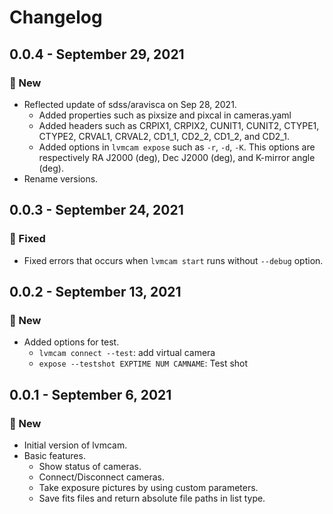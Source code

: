 # Changelog

## 0.0.4 - September 29, 2021

### 🚀 New
* Reflected update of sdss/aravisca on Sep 28, 2021.
    * Added properties such as pixsize and pixcal in cameras.yaml
    * Added headers such as CRPIX1, CRPIX2, CUNIT1, CUNIT2, CTYPE1, CTYPE2, CRVAL1, CRVAL2, CD1_1, CD2_2, CD1_2, and CD2_1.
    * Added options in `lvmcam expose` such as `-r`, `-d`, `-K`. This options are respectively RA J2000 (deg), Dec J2000 (deg), and K-mirror angle (deg).
* Rename versions.

## 0.0.3 - September 24, 2021

### 🔧 Fixed

* Fixed errors that occurs when `lvmcam start` runs without `--debug` option.


## 0.0.2 - September 13, 2021

### 🚀 New

* Added options for test.
    * `lvmcam connect --test`: add virtual camera
    * `expose --testshot EXPTIME NUM CAMNAME`: Test shot

## 0.0.1 - September 6, 2021

### 🚀 New

* Initial version of lvmcam.
* Basic features.
    * Show status of cameras.
    * Connect/Disconnect cameras.
    * Take exposure pictures by using custom parameters.
    * Save fits files and return absolute file paths in list type.